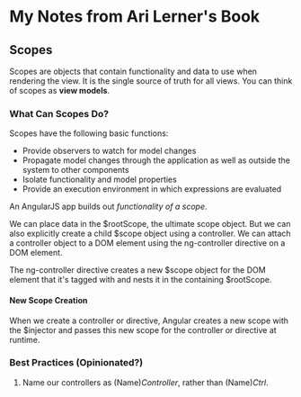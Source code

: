 # My Notes from Ari Lerner's Book

## Scopes

Scopes are objects that contain functionality and data to use when rendering the view.
It is the single source of truth for all views. You can think of scopes as __view models__.

### What Can Scopes Do?

Scopes have the following basic functions:
* Provide observers to watch for model changes
* Propagate model changes through the application as well as outside the system to other components
* Isolate functionality and model properties
* Provide an execution environment in which expressions are evaluated

An AngularJS app builds out _functionality of a scope_.

We can place data in the $rootScope, the ultimate scope object. But we can also explicitly create a
child $scope object using a controller. We can attach a controller object to a DOM element using
the ng-controller directive on a DOM element.

The ng-controller directive creates a new $scope object for the DOM element that it's tagged with
and nests it in the containing $rootScope.

#### New Scope Creation

When we create a controller or directive, Angular creates a new scope with the $injector
and passes this new scope for the controller or directive at runtime.

### Best Practices (Opinionated?)


1. Name our controllers as (Name)_Controller_, rather than (Name)_Ctrl_.
